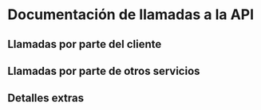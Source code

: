 # Documentación de llamadas a la API

## Llamadas por parte del cliente

## Llamadas por parte de otros servicios 

## Detalles extras
